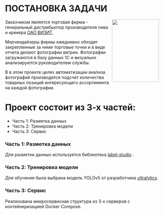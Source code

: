 # ПОСТАНОВКА ЗАДАЧИ

<img align="right" width="154" height="205" src=images/49124b47-d05b-31dc-fad5-cd51839515be.jpg>

Заказчиком является торговая фирма - генеральный дистрибьютор производителя пива и крекера [ОАО ВИЗИТ](https://www.vizitbeer.ru/).


Мерчендайзеры фирмы ежедневно обходят закрепленные за ними торговые точки и в виде отчета делают фотографии витрин. Фотографии загружаются в базу данных 1С и визуально анализируются руководителем службы.

В в этом проекте целях автоматизации анализа фотографий производится подсчет количества товарных позиций интересующего ассортимента на каждой фотографии.

# Проект состоит из 3-х частей:
- Часть 1: Разметка данных
- Часть 2: Тренировка модели  
- Часть 3: Сервис  
### Часть 1: Разметка данных  
Для разметки данных используется библиотека [label-studio](https://github.com/heartexlabs/label-studio) .
### Часть 2: Тренировка модели  
Для обучения была выбрана модель YOLOv5 от разработчика [ultralytics](https://ultralytics.com/).  
### Часть 3: Сервис  
Реализована микросервисная структура из 3-х серверов с контейнеризацией Docker Compose.